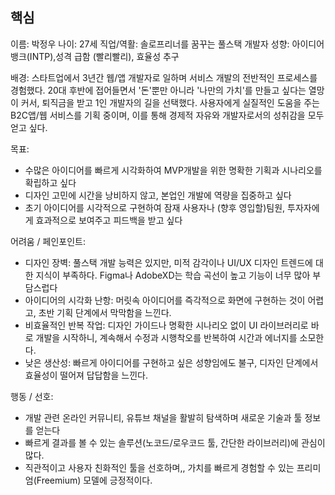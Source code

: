 ## 핵심
이름: 박정우
나이: 27세
직업/역활: 솔로프리너를 꿈꾸는 풀스택 개발자
성향: 아이디어 뱅크(INTP),성격 급함 (빨리빨리), 효율성 추구

배경: 스타트업에서 3년간 웹/앱 개발자로 일하며 서비스 개발의 전반적인 프로세스를 경험했다. 20대 후반에 접어들면서 '돈'뿐만 아니라 '나만의 가치'를 만들고 싶다는 열망이 커서, 퇴직금을 받고 1인 개발자의 길을 선택했다. 사용자에게 실질적인 도움을 주는 B2C앱/웹 서비스를 기획 중이며, 이를 통해 경제적 자유와 개발자로서의 성취감을 모두 얻고 싶다.

목표:
- 수많은 아이디어를 빠르게 시각화하여 MVP개발을 위한 명확한 기획과 시나리오를 확립하고 싶다
- 디자인 고민에 시간을 낭비하지 않고, 본업인 개발에 역량을 집중하고 싶다
- 초기 아이디어를 시각적으로 구현하여 잠재 사용자나 (향후 영입할)팀원, 투자자에게 효과적으로 보여주고 피드백을 받고 싶다

어려움 / 페인포인트:
- 디자인 장벽: 풀스택 개발 능력은 있지만, 미적 감각이나 UI/UX 디자인 트렌드에 대한 지식이 부족하다. Figma나 AdobeXD는 학습 곡선이 높고 기능이 너무 많아 부담스럽다
- 아이디어의 시각화 난항: 머릿속 아이디어를 즉각적으로 화면에 구현하는 것이 어렵고, 초반 기획 단계에서 막막함을 느낀다.
- 비효율적인 반복 작업: 디자인 가이드나 명확한 시나리오 없이 UI 라이브러리로 바로 개발을 시작하니, 계속해서 수정과 시행착오를 반복하여 시간과 에너지를 소모한다.
- 낮은 생산성: 빠르게 아이디어를 구현하고 싶은 성향임에도 불구, 디자인 단계에서 효율성이 떨어져 답답함을 느낀다.

행동 / 선호:
- 개발 관련 온라인 커뮤니티, 유튜브 채널을 활발히 탐색하며 새로운 기술과 툴 정보를 얻는다
- 빠르게 결과를 볼 수 있는 솔루션(노코드/로우코드 툴, 간단한 라이브러리)에 관심이 많다.
- 직관적이고 사용자 친화적인 툴을 선호하며,, 가치를 빠르게 경험할 수 있는 프리미엄(Freemium) 모델에 긍정적이다.
